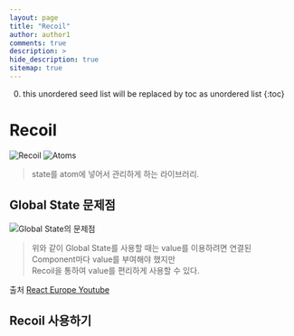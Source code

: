 ```yaml
---
layout: page
title: "Recoil"
author: author1
comments: true
description: >
hide_description: true
sitemap: true
---
```


0. this unordered seed list will be replaced by toc as unordered list 
{:toc}

# Recoil
![Recoil]("/assets/study/react_Image/recoil_logo.png")
![Atoms]("/assets/study/react_Image/recoil-atoms.png")
> state를 atom에 넣어서 관리하게 하는 라이브러리.

## Global State 문제점
![Global State의 문제점]("/assets/study/react_Image/global-state.png" )
> 위와 같이 Global State를 사용할 때는 value를 이용하려면 연결된 Component마다 value를 부여해야 했지만<br>Recoil을 통하여 value를 편리하게 사용할 수 있다.<br>

출처 <a href="https://www.youtube.com/watch?v=_ISAA_Jt9kI&t=447s">React Europe Youtube</a>
## Recoil 사용하기


